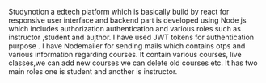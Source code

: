 Studynotion a edtech platform which is basically build by react for  responsive  user interface and backend part is developed using Node js which includes authorization authentication and various roles such as instructor ,student and aujthor.
I have used JWT tokens for authentication purpose .
I have Nodemailer for sending mails which contains otps and various information regarding courses.
It contain various courses, live classes,we can add new courses we can delete old courses etc.
It has two main roles one is student and another is instructor.
